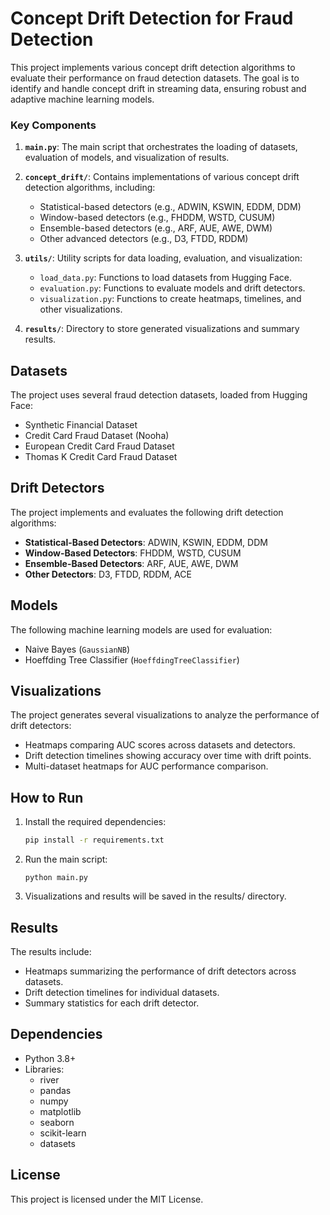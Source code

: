 # Concept Drift Detection for Fraud Detection

This project implements various concept drift detection algorithms to evaluate their performance on fraud detection datasets. The goal is to identify and handle concept drift in streaming data, ensuring robust and adaptive machine learning models.


### Key Components

1. **`main.py`**: The main script that orchestrates the loading of datasets, evaluation of models, and visualization of results.

2. **`concept_drift/`**: Contains implementations of various concept drift detection algorithms, including:
   - Statistical-based detectors (e.g., ADWIN, KSWIN, EDDM, DDM)
   - Window-based detectors (e.g., FHDDM, WSTD, CUSUM)
   - Ensemble-based detectors (e.g., ARF, AUE, AWE, DWM)
   - Other advanced detectors (e.g., D3, FTDD, RDDM)

3. **`utils/`**: Utility scripts for data loading, evaluation, and visualization:
   - `load_data.py`: Functions to load datasets from Hugging Face.
   - `evaluation.py`: Functions to evaluate models and drift detectors.
   - `visualization.py`: Functions to create heatmaps, timelines, and other visualizations.

4. **`results/`**: Directory to store generated visualizations and summary results.

## Datasets

The project uses several fraud detection datasets, loaded from Hugging Face:
- Synthetic Financial Dataset
- Credit Card Fraud Dataset (Nooha)
- European Credit Card Fraud Dataset
- Thomas K Credit Card Fraud Dataset

## Drift Detectors

The project implements and evaluates the following drift detection algorithms:
- **Statistical-Based Detectors**: ADWIN, KSWIN, EDDM, DDM
- **Window-Based Detectors**: FHDDM, WSTD, CUSUM
- **Ensemble-Based Detectors**: ARF, AUE, AWE, DWM
- **Other Detectors**: D3, FTDD, RDDM, ACE

## Models

The following machine learning models are used for evaluation:
- Naive Bayes (`GaussianNB`)
- Hoeffding Tree Classifier (`HoeffdingTreeClassifier`)

## Visualizations

The project generates several visualizations to analyze the performance of drift detectors:
- Heatmaps comparing AUC scores across datasets and detectors.
- Drift detection timelines showing accuracy over time with drift points.
- Multi-dataset heatmaps for AUC performance comparison.

## How to Run

1. Install the required dependencies:
   ```bash
   pip install -r requirements.txt
   ```

2. Run the main script:
    ```
    python main.py
    ```

3. Visualizations and results will be saved in the results/ directory.

## Results
The results include:

- Heatmaps summarizing the performance of drift detectors across datasets.
- Drift detection timelines for individual datasets.
- Summary statistics for each drift detector.

## Dependencies
- Python 3.8+
- Libraries:
    - river
    - pandas
    - numpy
    - matplotlib
    - seaborn
    - scikit-learn
    - datasets

## License
This project is licensed under the MIT License.